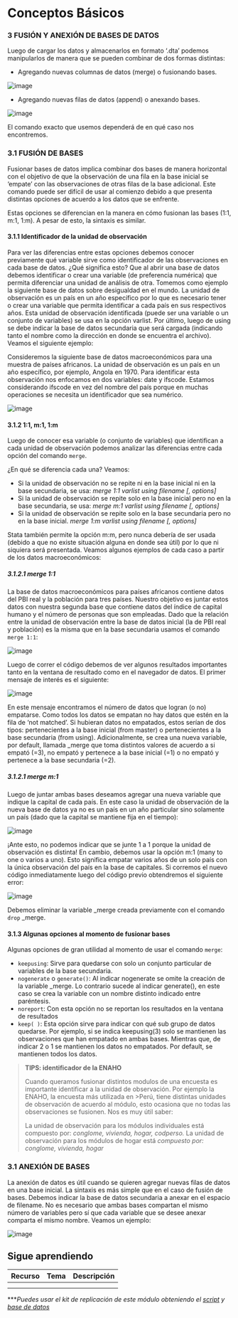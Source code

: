 # Conceptos Básicos

### 3 FUSIÓN Y ANEXIÓN DE BASES DE DATOS

Luego de cargar los datos y almacenarlos en formato ‘.dta’ podemos manipularlos de manera que se pueden combinar de dos formas distintas:

- Agregando nuevas columnas de datos (merge) o fusionando bases.

![image](https://user-images.githubusercontent.com/106888200/223329334-65b47162-f86b-4223-a360-0c3836656490.png)

- Agregando nuevas filas de datos (append) o anexando bases.

![image](https://user-images.githubusercontent.com/106888200/223329385-b27d9c5e-9c70-4caa-8379-d139fca46d5c.png)

El comando exacto que usemos dependerá de en qué caso nos encontremos.

### 3.1 FUSIÓN DE BASES
Fusionar bases de datos implica combinar dos bases de manera horizontal con el objetivo de que la observación de una fila en la base inicial se ‘empate’ con las observaciones de otras filas de la base adicional. Este comando puede ser difícil de usar al comienzo debido a que presenta distintas opciones de acuerdo a los datos que se enfrente.

Estas opciones se diferencian en la manera en cómo fusionan las bases (1:1, m:1, 1:m). A pesar de esto, la sintaxis es similar.

#### 3.1.1 Identificador de la unidad de observación

Para ver las diferencias entre estas opciones debemos conocer previamente qué variable sirve como identificador de las observaciones en cada base de datos. ¿Qué significa esto? Que al abrir una base de datos debemos identificar o crear una variable (de preferencia numérica) que permita diferenciar una unidad de análisis de otra. 
Tomemos como ejemplo la siguiente base de datos sobre desigualdad en el mundo. La unidad de observación es un país en un año específico por lo que es necesario tener o crear una variable que permita identificar a cada país en sus respectivos años.
Esta unidad de observación identificada (puede ser una variable o un conjunto de variables) se usa en la opción varlist. Por último, luego de using se debe indicar la base de datos secundaria que será cargada (indicando tanto el nombre como la dirección en donde se encuentra el archivo). Veamos el siguiente ejemplo:

Consideremos la siguiente base de datos macroeconómicos para una muestra de países africanos. La unidad de observación es un país en un año específico, por ejemplo, Angola en 1970. Para identificar esta observación nos enfocamos en dos variables: date y ifscode. Estamos considerando ifscode en vez del nombre del país porque en muchas operaciones se necesita un identificador que sea numérico.

![image](https://user-images.githubusercontent.com/106888200/223336226-da03f768-31bb-4257-af41-be2f9a975452.png)


#### 3.1.2 1:1, m:1, 1:m

Luego de conocer esa variable (o conjunto de variables) que identifican a cada unidad de observación podemos analizar las diferencias entre cada opción del comando `merge`.

¿En qué se diferencia cada una? Veamos:

- Si la unidad de observación no se repite ni en la base inicial ni en la base secundaria, se usa:
_merge 1:1 varlist using filename [, options]_
- Si la unidad de observación se repite solo en la base inicial pero no en la base secundaria, se usa:
_merge m:1 varlist using filename [, options]_
- Si la unidad de observación se repite solo en la base secundaria pero no en la base inicial.
_merge 1:m varlist using filename [, options]_

Stata también permite la opción m:m, pero nunca debería de ser usada (debido a que no existe situación alguna en donde sea útil) por lo que ni siquiera será presentada. Veamos algunos ejemplos de cada caso a partir de los datos macroeconómicos:

##### 3.1.2.1 merge 1:1

La base de datos macroeconómicos para países africanos contiene datos del PBI real y la población para tres países. Nuestro objetivo es juntar estos datos con nuestra segunda base que contiene datos del índice de capital humano y el número de personas que son empleadas. Dado que la relación entre la unidad de observación entre la base de datos inicial (la de PBI real y población) es la misma que en la base secundaria usamos el comando `merge 1:1`:

![image](https://user-images.githubusercontent.com/106888200/223334212-6f62d3d4-c4f1-4c7b-a074-159df3109278.png)

Luego de correr el código debemos de ver algunos resultados importantes tanto en la ventana de resultado como en el navegador de datos. El primer mensaje de interés es el siguiente: 

![image](https://user-images.githubusercontent.com/106888200/223333576-765f6474-76fe-4bf3-9f4d-ca7a291715ef.png)

En este mensaje encontramos el número de datos que logran (o no) empatarse. Como todos los datos se empatan no hay datos que estén en la fila de ‘not matched’. Si hubieran datos no empatados, estos serían de dos tipos: pertenecientes a la base inicial (from master) o pertenecientes a la base secundaria (from using). Adicionalmente, se crea una nueva variable, por default, llamada _merge que toma distintos valores de acuerdo a si empató (=3), no empató y pertenece a la base inicial (=1) o no empató y pertenece a la base secundaria (=2).

##### 3.1.2.1 merge m:1

Luego de juntar ambas bases deseamos agregar una nueva variable que indique la capital de cada país. En este caso la unidad de observación de la nueva base de datos ya no es un país en un año particular sino solamente un país (dado que la capital se mantiene fija en el tiempo):

![image](https://user-images.githubusercontent.com/106888200/223334726-c9d6dee3-71aa-4e41-9ac2-3fd669d607b4.png)

¡Ante esto, no podemos indicar que se junte 1 a 1 porque la unidad de observación es distinta! En cambio, debemos usar la opción m:1 (many to one o varios a uno). Esto significa empatar varios años de un solo país con la única observación del país en la base de capitales. Si corremos el nuevo código inmediatamente luego del código previo obtendremos el siguiente error:

![image](https://user-images.githubusercontent.com/106888200/221700547-07e370f7-0c84-4507-aa55-15a0d0ad1e06.png)

Debemos eliminar la variable _merge creada previamente con el comando `drop` _merge.

#### 3.1.3 Algunas opciones al momento de fusionar bases

Algunas opciones de gran utilidad al momento de usar el comando `merge`:

- `keepusing`:
Sirve para quedarse con solo un conjunto particular de variables de la base secundaria.
- `nogenerate` o `generate()`:
Al indicar nogenerate se omite la creación de la variable _merge. Lo contrario sucede al indicar generate(), en este caso se crea la variable con un nombre distinto indicado entre paréntesis.
- `noreport`:
Con esta opción no se reportan los resultados en la ventana de resultados
- `keep( )`:
Esta opción sirve para indicar con qué sub grupo de datos quedarse. Por ejemplo, si se indica keepusing(3) solo se mantienen las observaciones que han empatado en ambas bases. Mientras que, de indicar 2 o 1 se mantienen los datos no empatados. Por default, se mantienen todos los datos.


> **TIPS: identificador de la ENAHO**
>
>Cuando queramos fusionar distintos modulos de una encuesta es importante identificar a la unidad de observación. Por ejemplo la ENAHO, la encuesta más utilizada en >Perú, tiene distintas unidades de observación de acuerdo al módulo, esto ocasiona que no todas las observaciones se fusionen. Nos es muy útil saber:
>
>La unidad de observación para los módulos individuales está compuesto por: _conglome, vivienda, hogar, codperso._
>La unidad de observación para los módulos de hogar está _compuesto por: conglome, vivienda, hogar_


### 3.1 ANEXIÓN DE BASES
La anexión de datos es útil cuando se quieren agregar nuevas filas de datos en una base inicial. La sintaxis es más simple que en el caso de fusión de bases. 
Debemos indicar la base de datos secundaria a anexar en el espacio de filename. No es necesario que ambas bases compartan el mismo número de variables pero sí que cada variable que se desee anexar comparta el mismo nombre. Veamos un ejemplo:

![image](https://user-images.githubusercontent.com/106888200/223335519-a615e713-7f48-4f70-8b38-59ed8c4c1245.png)



## Sigue aprendiendo
| Recurso  | Tema | Descripción |
| ------------- |:-------------:|:-------------:|
|   |  |   |
|   |  |   |


****Puedes usar el kit de replicación de este módulo obteniendo el [script](https://github.com/Gladys91/Proyecto_STATA/blob/main/_An%C3%A1lisis/Scripts/Conceptos%20b%C3%A1sicos/6_merge_append.do "script") y [base de datos](https://github.com/Gladys91/Proyecto_STATA/tree/main/_An%C3%A1lisis/Data "base de datos")* 
